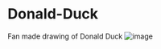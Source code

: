 # Donald-Duck
Fan made drawing of Donald Duck
![image](https://github.com/user-attachments/assets/62926513-7fc2-43c2-b3da-559e61843f27)
